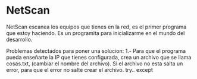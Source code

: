 # NetScan

NetScan escanea los equipos que tienes en la red, es el primer programa que estoy haciendo.
Es un programita para inicializarme en el mundo del desarrollo.

Problemas detectados para poner una solucion:
1.- Para que el programa pueda enseñarte la IP que tienes configurada, crea un archivo que se llama cosas.txt, (cambiar el nombre del archivo). Si el archivo no esta salta un error, para que el error no salte crear el archivo. try.. except
